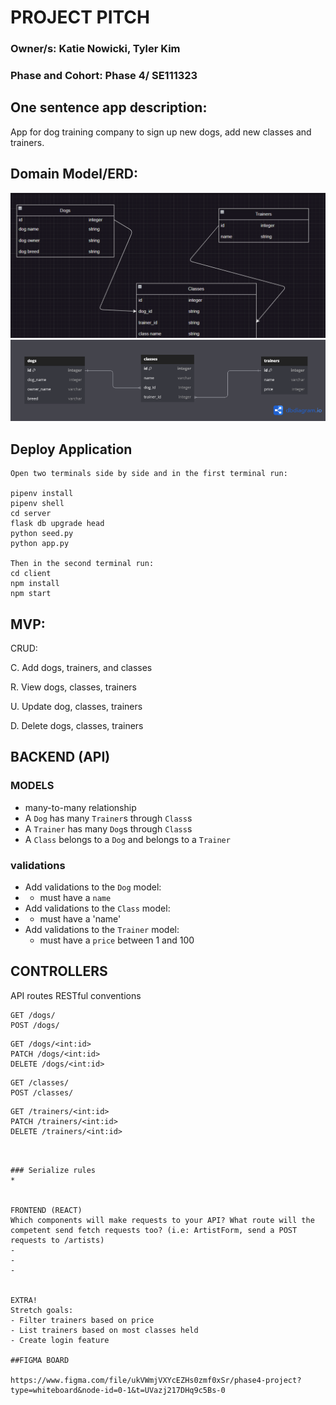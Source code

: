 # PROJECT PITCH
### Owner/s: Katie Nowicki, Tyler Kim

### Phase and Cohort:  Phase 4/ SE111323



## One sentence app description:
App for dog training company to sign up new dogs, add new classes and trainers.

## Domain Model/ERD: 
<!-- ![domainmodel](https://i.imgur.com/f5isEXU.png) -->
![domainmodel](image-1.png)
![ERD](image.png)

## Deploy Application

```
Open two terminals side by side and in the first terminal run:

pipenv install 
pipenv shell
cd server
flask db upgrade head 
python seed.py 
python app.py

Then in the second terminal run:
cd client 
npm install 
npm start 

```


## MVP:
CRUD:

C. Add dogs, trainers, and classes

R. View dogs, classes, trainers

U. Update dog, classes, trainers

D. Delete dogs, classes, trainers


## BACKEND (API)
### MODELS
* many-to-many relationship
* A `Dog` has many `Trainer`s through `Class`s
* A `Trainer` has many `Dog`s through `Class`s 
* A `Class` belongs to a `Dog` and belongs to a `Trainer`


### validations 
* Add validations to the `Dog` model:
* - must have a `name`
* Add validations to the `Class` model:
* - must have a 'name' 
* Add validations to the `Trainer` model:
  - must have a `price` between 1 and 100



## CONTROLLERS
​​API routes 
RESTful conventions 
```
GET /dogs/
POST /dogs/
```

```
GET /dogs/<int:id>
PATCH /dogs/<int:id>
DELETE /dogs/<int:id>
```
```
GET /classes/
POST /classes/
```
```
GET /trainers/<int:id>
PATCH /trainers/<int:id>
DELETE /trainers/<int:id>
```
```


### Serialize rules 
* 


FRONTEND (REACT)
Which components will make requests to your API? What route will the competent send fetch requests too? (i.e: ArtistForm, send a POST requests to /artists) 
-
-
-


EXTRA!
Stretch goals:
- Filter trainers based on price
- List trainers based on most classes held
- Create login feature

##FIGMA BOARD

https://www.figma.com/file/ukVWmjVXYcEZHs0zmf0xSr/phase4-project?type=whiteboard&node-id=0-1&t=UVazj217DHq9c5Bs-0